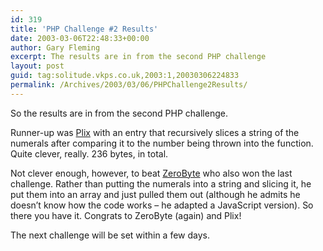 ```yaml
---
id: 319
title: 'PHP Challenge #2 Results'
date: 2003-03-06T22:48:33+00:00
author: Gary Fleming
excerpt: The results are in from the second PHP challenge
layout: post
guid: tag:solitude.vkps.co.uk,2003:1,20030306224833
permalink: /Archives/2003/03/06/PHPChallenge2Results/
---
```

So the results are in from the second PHP challenge.

Runner-up was [Plix](http://solitude.vkps.co.uk/CodeArchive/RNC/Plix.txt) with an entry that recursively slices a string of the numerals after comparing it to the number being thrown into the function. Quite clever, really. 236 bytes, in total.

Not clever enough, however, to beat [ZeroByte](http://solitude.vkps.co.uk/CodeArchive/RNC/ZeroByte.txt) who also won the last challenge. Rather than putting the numerals into a string and slicing it, he put them into an array and just pulled them out (although he admits he doesn&#8217;t know how the code works &#8211; he adapted a JavaScript version). So there you have it. Congrats to ZeroByte (again) and Plix!

The next challenge will be set within a few days.